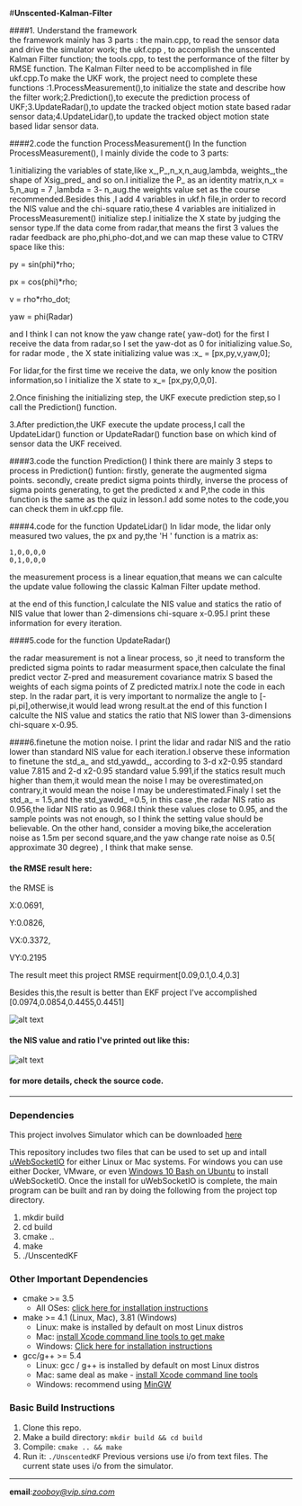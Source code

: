 #**Unscented-Kalman-Filter** 




[//]: # (Image References)

[image1]: /RMSEresult.png "RMSE"
[image2]: /NIS.png "NIS"



####1. Understand the framework  
the framework mainly has 3 parts : the main.cpp, to read the sensor data and drive the simulator work; the ukf.cpp , to accomplish the unscented Kalman Filter function; the tools.cpp, to test the performance of the filter by RMSE function. The Kalman Filter need to be accomplished in file ukf.cpp.To make the UKF work, the project need to complete these functions :1.ProcessMeasurement(),to initialize the state and describe how the filter work;2.Prediction(),to execute the prediction process of UKF;3.UpdateRadar(),to update the tracked object motion state based radar sensor data;4.UpdateLidar(),to update the tracked object motion state based lidar sensor data.

####2.code the function ProcessMeasurement()
In the function ProcessMeasurement(), I mainly divide the code to 3 parts:


1.initializing the variables of state,like x_,P_,n_x,n_aug,lambda, weights_,the shape of Xsig_pred_ and so on.I initialize the P_ as an identity matrix,n_x = 5,n_aug = 7 ,lambda = 3- n_aug.the weights value set as the course recommended.Besides this ,I add 4 variables in ukf.h file,in order to record the NIS value and the chi-square ratio,these 4 variables are initialized in ProcessMeasurement() initialize step.I initialize the X state by judging the sensor type.If the data come from radar,that means the first 3 values the radar feedback are pho,phi,pho-dot,and we can map these value to CTRV space like this:
		
py = sin(phi)*rho;

px = cos(phi)*rho;

v = rho*rho_dot;

yaw = phi(Radar)

and I think I can not know the yaw change rate( yaw-dot) for the first I receive the data from radar,so I set the yaw-dot as 0 for initializing value.So, for radar mode , the X state initializing value was :x_ = [px,py,v,yaw,0];

For lidar,for the first time we receive the data, we only know the position information,so I initialize the X state to x_= [px,py,0,0,0].

2.Once finishing the initializing step, the UKF execute prediction step,so I call the Prediction() function.

3.After prediction,the UKF execute the update process,I call the UpdateLidar() function or UpdateRadar() function base on which kind of sensor data the UKF received.  


####3.code the function Prediction()
I think there are mainly 3 steps to process in Prediction() funtion:
firstly, generate the augmented sigma points.
secondly, create predict sigma points 
thirdly, inverse the process of sigma points generating, to get the predicted x and P,the code in this function is the same as the quiz in lesson.I add some notes to the code,you can check them in ukf.cpp file.

####4.code for the function UpdateLidar() 
In lidar mode, the lidar only measured two values, the px and py,the 'H ' function is a matrix as: 

	1,0,0,0,0
	0,1,0,0,0

the measurement process is a linear equation,that means we can calculte the update value following the classic Kalman Filter update method.  

at the end of this function,I calculate the NIS value and statics the ratio of NIS value that lower than 2-dimensions chi-square x-0.95.I print these information for every iteration.  


####5.code for the function UpdateRadar() 

the radar measurement is not a linear process, so ,it need to transform the predicted sigma points to radar measurment space,then calculate the final predict vector Z-pred  and measurement covariance matrix S based the weights of each sigma points of Z predicted matrix.I note the code in each step. In the radar part, it is very important to normalize the angle to [-pi,pi],otherwise,it would lead wrong result.at the end of this function I calculte the NIS value and statics the ratio that NIS lower than 3-dimensions chi-square x-0.95.

####6.finetune the motion noise.
I print the lidar and radar NIS and the ratio lower than standard NIS value for each iteration.I observe these information to finetune the std_a_ and std_yawdd_, according to 3-d x2-0.95 standard value 7.815 and 2-d x2-0.95 standard value 5.991,if the statics result much higher than them,it would mean the noise I may be overestimated,on contrary,it would mean the noise I may be underestimated.Finaly I set the std_a_ = 1.5,and the std_yawdd_ =0.5, in this case ,the radar NIS ratio as 0.956,the lidar NIS ratio as 0.968.I think these values close to 0.95, and the sample points was not enough, so I think the setting value should be believable. On the other hand, consider a moving bike,the acceleration noise as 1.5m per second square,and the yaw change rate noise as 0.5( approximate 30 degree) , I think that make sense.  

#### the RMSE result here:
the RMSE is 

X:0.0691, 

Y:0.0826,

VX:0.3372,

VY:0.2195

The result meet this project RMSE requirment[0.09,0.1,0.4,0.3]

Besides this,the result is better than EKF project I've accomplished [0.0974,0.0854,0.4455,0.4451] 

 ![alt text][image1]

#### the NIS value and ratio I've printed out like this:

 ![alt text][image2]




#### for more details, check the source code.


----------------
### Dependencies

This project involves Simulator which can be downloaded [here](https://github.com/udacity/self-driving-car-sim/releases)

This repository includes two files that can be used to set up and intall [uWebSocketIO](https://github.com/uWebSockets/uWebSockets) for either Linux or Mac systems. For windows you can use either Docker, VMware, or even [Windows 10 Bash on Ubuntu](https://www.howtogeek.com/249966/how-to-install-and-use-the-linux-bash-shell-on-windows-10/) to install uWebSocketIO. 
Once the install for uWebSocketIO is complete, the main program can be built and ran by doing the following from the project top directory.

1. mkdir build
2. cd build
3. cmake ..
4. make
5. ./UnscentedKF
### Other Important Dependencies
* cmake >= 3.5
  * All OSes: [click here for installation instructions](https://cmake.org/install/)
* make >= 4.1 (Linux, Mac), 3.81 (Windows)
  * Linux: make is installed by default on most Linux distros
  * Mac: [install Xcode command line tools to get make](https://developer.apple.com/xcode/features/)
  * Windows: [Click here for installation instructions](http://gnuwin32.sourceforge.net/packages/make.htm)
* gcc/g++ >= 5.4
  * Linux: gcc / g++ is installed by default on most Linux distros
  * Mac: same deal as make - [install Xcode command line tools](https://developer.apple.com/xcode/features/)
  * Windows: recommend using [MinGW](http://www.mingw.org/)

### Basic Build Instructions

1. Clone this repo.
2. Make a build directory: `mkdir build && cd build`
3. Compile: `cmake .. && make`
4. Run it: `./UnscentedKF` Previous versions use i/o from text files.  The current state uses i/o
from the simulator.
 
------------------
**email**:*zooboy@vip.sina.com*
